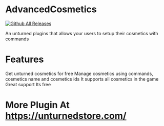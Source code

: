 # AdvancedCosmetics
[![Github All Releases](https://img.shields.io/github/downloads/F-Plugins/AdvancedCosmetics/total?label=Github%20Downloads)]()

An unturned plugins that allows your users to setup their cosmetics with commands

# Features
Get unturned cosmetics for free
Manage cosmetics using commands, cosmetics name and cosmetics ids
It supports all cosmetics in the game
Great support
Its free

# More Plugin At https://unturnedstore.com/
